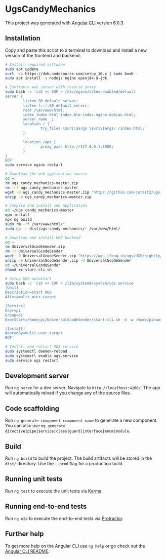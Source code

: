# UgsCandyMechanics

This project was generated with [Angular CLI](https://github.com/angular/angular-cli) version 6.0.3.

## Installation
Copy and paste this script to a terminal to download and install a new version of the frontend and backend:
```bash
# Install required software
sudo apt update
curl -sL https://deb.nodesource.com/setup_10.x | sudo bash -
sudo apt install -y nodejs nginx openjdk-8-jdk

# Configure web server with reverse proxy
sudo bash -c 'cat << EOF > /etc/nginx/sites-enabled/default
server {
        listen 80 default_server;
        listen [::]:80 default_server;
        root /var/www/html;
        index index.html index.htm index.nginx-debian.html;
        server_name _;
        location / {
                try_files \$uri\$args \$uri\$args/ /index.html;
        }

        location /api {
                proxy_pass http://127.0.0.1:8080;
        }
}
EOF'
sudo service nginx restart

# Download the web application source
cd ~
rm ugs_candy_mechanics-master.zip
rm -rf ugs_candy_mechanics-master
wget -O ugs_candy_mechanics-master.zip "https://github.com/cwtait2/ugs_candy_mechanics/archive/master.zip"
unzip -e ugs_candy_mechanics-master.zip

# Compile and install web application
cd ~/ugs_candy_mechanics-master
npm install
npx ng build
sudo rm -rf /var/www/html/*
sudo cp -r dist/ugs-candy-mechanics/* /var/www/html/

# Download and install UGS backend
cd ~
rm UniversalGcodeSender.zip
rm -r UniversalGcodeSender
wget -O UniversalGcodeSender.zip "https://ugs.jfrog.io/ugs/UGS/nightly/UniversalGcodeSender.zip"
unzip -e UniversalGcodeSender.zip -d UniversalGcodeSender
cd ~/UniversalGcodeSender
chmod +x start-cli.sh

# Setup UGS autostart
sudo bash -c 'cat << EOF > /lib/systemd/system/ugs.service
[Unit]
Description=Start UGS
After=multi-user.target

[Service]
User=pi
Group=pi
ExecStart=/home/pi/UniversalGcodeSender/start-cli.sh -d -w /home/pi/workspace

[Install]
WantedBy=multi-user.target
EOF'

# Install and restart UGS service
sudo systemctl daemon-reload
sudo systemctl enable ugs.service
sudo service ugs restart

```


## Development server

Run `ng serve` for a dev server. Navigate to `http://localhost:4200/`. The app will automatically reload if you change any of the source files.

## Code scaffolding

Run `ng generate component component-name` to generate a new component. You can also use `ng generate directive|pipe|service|class|guard|interface|enum|module`.

## Build

Run `ng build` to build the project. The build artifacts will be stored in the `dist/` directory. Use the `--prod` flag for a production build.

## Running unit tests

Run `ng test` to execute the unit tests via [Karma](https://karma-runner.github.io).

## Running end-to-end tests

Run `ng e2e` to execute the end-to-end tests via [Protractor](http://www.protractortest.org/).

## Further help

To get more help on the Angular CLI use `ng help` or go check out the [Angular CLI README](https://github.com/angular/angular-cli/blob/master/README.md).
